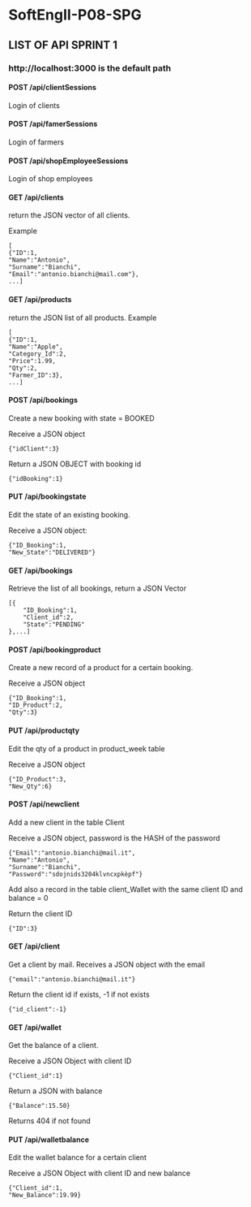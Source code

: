 # SoftEngII-P08-SPG

## LIST OF API SPRINT 1

### http://localhost:3000 is the default path


#### POST /api/clientSessions

Login of clients

#### POST /api/famerSessions

Login of farmers

#### POST /api/shopEmployeeSessions

Login of shop employees

#### GET /api/clients 

return the JSON vector of all clients.

Example

	[
	{"ID":1,
	"Name":"Antonio",
	"Surname":"Bianchi",
	"Email":"antonio.bianchi@mail.com"},
	...]
	
#### GET /api/products

return the JSON list of all products. Example

	[
	{"ID":1,
	"Name":"Apple",
	"Category_Id":2,
	"Price":1.99,
	"Qty":2,
	"Farmer_ID":3},
	...]

#### POST /api/bookings

Create a new booking with state = BOOKED

Receive a JSON object

	{"idClient":3}
  
Return a JSON OBJECT with booking id

	{"idBooking":1}
	
#### PUT /api/bookingstate
Edit the state of an existing booking.

Receive a JSON object:

   	{"ID_Booking":1,
   	"New_State":"DELIVERED"}


#### GET /api/bookings

Retrieve the list of all bookings, return a JSON Vector

	[{
		"ID_Booking":1,
		"Client_id":2,
		"State":"PENDING"
	},...]
	
#### POST /api/bookingproduct

Create a new record of a product for a certain booking.

Receive a JSON object

	{"ID_Booking":1,
	"ID_Product":2,
	"Qty":3}

#### PUT /api/productqty

Edit the qty of a product in product_week table

Receive a JSON object

	{"ID_Product":3,
	"New_Qty":6}
	
#### POST /api/newclient

Add a new client in the table Client

Receive a JSON object, password is the HASH of the password

  	{"Email":"antonio.bianchi@mail.it",
	"Name":"Antonio",
	"Surname":"Bianchi",
	"Password":"sdojnids3204klvncxpkèpf"}
  
Add also a record in the table client_Wallet with the same client ID and balance = 0

Return the client ID

	{"ID":3}

#### GET /api/client

Get a client by mail. Receives a JSON object with the email
  
  	{"email":"antonio.bianchi@mail.it"}

Return the client id if exists, -1 if not exists

  	{"id_client":-1}

#### GET /api/wallet

Get the balance of a client.

Receive a JSON Object with client ID

  	{"Client_id":1}

Return a JSON with balance
  
	{"Balance":15.50}
  
Returns 404 if not found

#### PUT /api/walletbalance

Edit the wallet balance for a certain client
	
Receive a JSON Object with client ID and new balance
  
	{"Client_id":1,
	"New_Balance":19.99}
	

